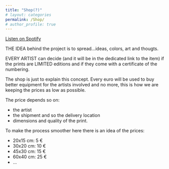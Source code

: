 ```yaml
---
title: "Shop(?)"
# layout: categories
permalink: /Shop/
# author_profile: true
---
```


[Listen on Spotify](https://open.spotify.com/track/53Ggzk6QHzzsIeJnoOsDNk?si=d31bb834a88b4ba9)

THE IDEA behind the project is to spread...ideas, colors, art and thougts.

EVERY ARTIST can decide (and it will be in the dedicated link to the item) if the prints are LIMITED editions and if they come with a certificate of the numbering.

The shop is just to explain this concept. Every euro will be used to buy better equipment for the artists involved and no more, this is how we are keeping the prices as low as possible. 

The price depends so on:
- the artist 
- the shipment and so the delivery location
- dimensions and quality of the print.

To make the process smoother here there is an idea of the prices:

- 20x15 cm: 5 €
- 30x20 cm: 10 €
- 45x30 cm: 15 €
- 60x40 cm: 25 €
- ...
